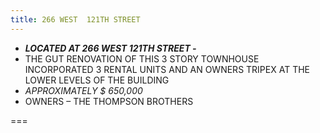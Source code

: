 ```yaml
---
title: 266 WEST  121TH STREET 
---
```


-   ***LOCATED AT 266 WEST 121TH STREET -*** 
-   THE GUT RENOVATION OF THIS
    3 STORY TOWNHOUSE INCORPORATED 3 RENTAL UNITS AND AN OWNERS TRIPEX
    AT THE LOWER LEVELS OF THE BUILDING
-   *APPROXIMATELY $ 650,000*
-   OWNERS – THE THOMPSON BROTHERS

===



